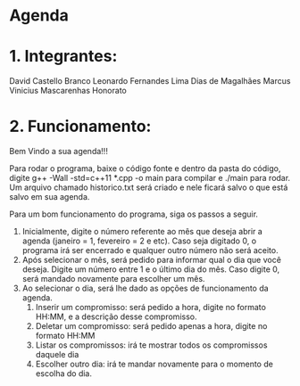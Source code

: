 # Agenda

# 1. Integrantes:
David Castello Branco
Leonardo Fernandes Lima Dias de Magalhães
Marcus Vinicius Mascarenhas Honorato

# 2. Funcionamento:

Bem Vindo a sua agenda!!!

Para rodar o programa, baixe o código fonte e dentro da pasta do código, digite  g++ -Wall -std=c++11 \*.cpp -o main  para compilar e  ./main  para rodar. Um arquivo chamado historico.txt será criado e nele ficará salvo o que está salvo em sua agenda.

Para um bom funcionamento do programa, siga os passos a seguir.

1. Inicialmente, digite o número referente ao mês que deseja abrir a agenda (janeiro = 1, fevereiro = 2 e etc). Caso seja digitado 0, o programa irá ser encerrado e qualquer outro número não será aceito.
2. Após selecionar o mês, será pedido para informar qual o dia que você deseja. Digite um número entre 1 e o último dia do mês. Caso digite 0, será mandado novamente para escolher um mês.
3. Ao selecionar o dia, será lhe dado as opções de funcionamento da agenda.
    1. Inserir um compromisso: será pedido a hora, digite no formato HH:MM, e a descrição desse compromisso.
    2. Deletar um compromisso: será pedido apenas a hora, digite no formato HH:MM
    3. Listar os compromissos: irá te mostrar todos os compromissos daquele dia
    4. Escolher outro dia: irá te mandar novamente para o momento de escolha do dia.

	
